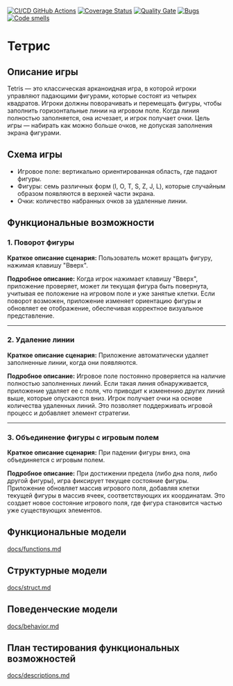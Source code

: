 [![CI/CD GitHub Actions](https://github.com/antonsemykin/gtest/actions/workflows/test-action.yml/badge.svg)](https://github.com/antonsemykin/-rep/.github/workflows/main.yml)
[![Coverage Status](https://coveralls.io/repos/github/Alexeezes/Repository/badge.svg?branch=master)](https://coveralls.io/github/Alexeezes/Repository?branch=master)
[![Quality Gate](https://sonarcloud.io/api/project_badges/measure?project=antonsemykin_-rep&metric=alert_status)](https://sonarcloud.io/dashboard?id=antonsemykin_-rep)
[![Bugs](https://sonarcloud.io/api/project_badges/measure?project=antonsemykin_-rep&metric=bugs)](https://sonarcloud.io/summary/new_code?id=antonsemykin_-rep)
[![Code smells](https://sonarcloud.io/api/project_badges/measure?project=antonsemykin_-rep&metric=code_smells)](https://sonarcloud.io/dashboard?id=antonsemykin_-rep)


# Тетрис

## Описание игры

Tetris — это классическая арканоидная игра, в которой игроки управляют падающими фигурами, которые состоят из четырех квадратов. Игроки должны поворачивать и перемещать фигуры, чтобы заполнить горизонтальные линии на игровом поле. Когда линия полностью заполняется, она исчезает, и игрок получает очки. Цель игры — набирать как можно больше очков, не допуская заполнения экрана фигурами.

## Схема игры

- Игровое поле: вертикально ориентированная область, где падают фигуры.
- Фигуры: семь различных форм (I, O, T, S, Z, J, L), которые случайным образом появляются в верхней части экрана.
- Очки: количество набранных очков за удаленные линии.

## Функциональные возможности

### 1. Поворот фигуры

**Краткое описание сценария:**
Пользователь может вращать фигуру, нажимая клавишу "Вверх".

**Подробное описание:**
Когда игрок нажимает клавишу "Вверх", приложение проверяет, может ли текущая фигура быть повернута, учитывая ее положение на игровом поле и уже занятые клетки. Если поворот возможен, приложение изменяет ориентацию фигуры и обновляет ее отображение, обеспечивая корректное визуальное представление.

---

### 2. Удаление линии

**Краткое описание сценария:**
Приложение автоматически удаляет заполненные линии, когда они появляются.

**Подробное описание:**
Игровое поле постоянно проверяется на наличие полностью заполненных линий. Если такая линия обнаруживается, приложение удаляет ее с поля, что приводит к изменению других линий выше, которые опускаются вниз. Игрок получает очки на основе количества удаленных линий. Это позволяет поддерживать игровой процесс и добавляет элемент стратегии.

---

### 3. Объединение фигуры с игровым полем

**Краткое описание сценария:** При падении фигуры вниз, она объединяется с игровым полем.

**Подробное описание:** 
При достижении предела (либо дна поля, либо другой фигуры), игра фиксирует текущее состояние фигуры. Приложение обновляет массив игрового поля, добавляя клетки текущей фигуры в массив ячеек, соответствующих их координатам. Это создает новое состояние игрового поля, где фигура становится частью уже существующих элементов.

## Функциональные модели

[docs/functions.md](docs/functions.md)

## Структурные модели

[docs/struct.md](docs/struct.md)

## Поведенческие модели

[docs/behavior.md](docs/behavior.md)

## План тестирования функциональных возможностей

[docs/descriptions.md](docs/descriptions.md)
